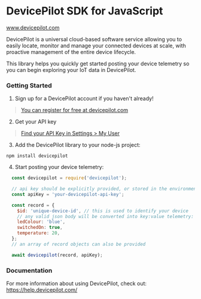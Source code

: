 # DevicePilot SDK for JavaScript

www.devicepilot.com

DevicePilot is a universal cloud-based software service allowing you to easily locate, monitor and manage your connected devices at scale, with proactive management of the entire device lifecycle.

This library helps you quickly get started posting your device telemetry so you can begin exploring your IoT data in DevicePilot.

### Getting Started

1. Sign up for a DevicePilot account if you haven't already!

> [You can register for free at devicepilot.com](https://app.devicepilot.com/#/user/register)

2. Get your API key

> [Find your API Key in Settings > My User](https://app.devicepilot.com/#/settings/my-user)

3. Add the DevicePilot library to your node-js project:

```
npm install devicepilot
```

4. Start posting your device telemetry:

```javascript
  const devicepilot = require('devicepilot');

  // api key should be explicitly provided, or stored in the environmental variable DP_API_KEY
  const apiKey = 'your-devicepilot-api-key';

  const record = {
    $id: 'unique-device-id', // this is used to identify your device
    // any valid json body will be converted into key:value telemetry:
    ledColour: 'blue',
    switchedOn: true,
    temperature: 20,
  };
  // an array of record objects can also be provided

  await devicepilot(record, apiKey);
```

### Documentation

For more information about using DevicePilot, check out: https://help.devicepilot.com/
